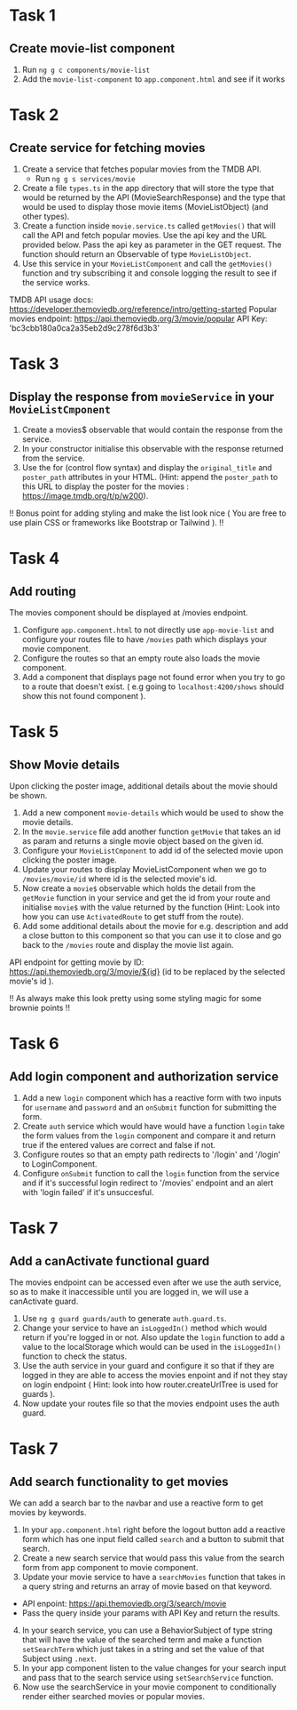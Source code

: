 # Task 1

## Create movie-list component

1. Run `ng g c components/movie-list`
2. Add the `movie-list-component` to `app.component.html` and see if it works

# Task 2

## Create service for fetching movies

1. Create a service that fetches popular movies from the TMDB API.
   - Run `ng g s services/movie`
2. Create a file `types.ts` in the app directory that will store the type that would be returned by the API (MovieSearchResponse) and the type that would be used to display those movie items (MovieListObject) (and other types).
3. Create a function inside `movie.service.ts` called `getMovies()` that will call the API and fetch popular movies. Use the api key and the URL provided below. Pass the api key as parameter in the GET request. The function should return an Observable of type `MovieListObject`.
4. Use this service in your `MovieListComponent` and call the `getMovies()` function and try subscribing it and console logging the result to see if the service works.

TMDB API usage docs: https://developer.themoviedb.org/reference/intro/getting-started
Popular movies endpoint: https://api.themoviedb.org/3/movie/popular
API Key: 'bc3cbb180a0ca2a35eb2d9c278f6d3b3'

# Task 3

## Display the response from `movieService` in your `MovieListCmponent`

1. Create a movies$ observable that would contain the response from the service.
2. In your constructor initialise this observable with the response returned from the service.
3. Use the for (control flow syntax) and display the `original_title` and `poster_path` attributes in your HTML. (Hint: append the `poster_path` to this URL to display the poster for the movies : https://image.tmdb.org/t/p/w200).

!! Bonus point for adding styling and make the list look nice ( You are free to use plain CSS or frameworks like Bootstrap or Tailwind ). !!

# Task 4

## Add routing

The movies component should be displayed at /movies endpoint.

1. Configure `app.component.html` to not directly use `app-movie-list` and configure your routes file to have `/movies` path which displays your movie component.
2. Configure the routes so that an empty route also loads the movie component.
3. Add a component that displays page not found error when you try to go to a route that doesn't exist. ( e.g going to `localhost:4200/shows` should show this not found component ).

# Task 5

## Show Movie details

Upon clicking the poster image, additional details about the movie should be shown.

1. Add a new component `movie-details` which would be used to show the movie details.
2. In the `movie.service` file add another function `getMovie` that takes an id as param and returns a single movie object based on the given id.
3. Configure your `MovieListCmponent` to add id of the selected movie upon clicking the poster image.
4. Update your routes to display MovieListComponent when we go to `/movies/movie/id` where id is the selected movie's id.
5. Now create a `movie$` observable which holds the detail from the `getMovie` function in your service and get the id from your route and initialise `movie$` with the value returned by the function (Hint: Look into how you can use `ActivatedRoute` to get stuff from the route).
6. Add some additional details about the movie for e.g. description and add a close button to this component so that you can use it to close and go back to the `/movies` route and display the movie list again.

API endpoint for getting movie by ID: https://api.themoviedb.org/3/movie/${id} (id to be replaced by the selected movie's id ).

!! As always make this look pretty using some styling magic for some brownie points !!

# Task 6

## Add login component and authorization service

1. Add a new `login` component which has a reactive form with two inputs for `username` and `password` and an `onSubmit` function for submitting the form.
2. Create `auth` service which would have would have a function `login` take the form values from the `login` component and compare it and return true if the entered values are correct and false if not.
3. Configure routes so that an empty path redirects to '/login' and '/login' to LoginComponent.
4. Configure `onSubmit` function to call the `login` function from the service and if it's successful login redirect to '/movies' endpoint and an alert with 'login failed' if it's unsuccesful.

# Task 7

## Add a canActivate functional guard

The movies endpoint can be accessed even after we use the auth service, so as to make it inaccessible until you are logged in, we will use a canActivate guard.

1. Use `ng g guard guards/auth` to generate `auth.guard.ts`.
2. Change your service to have an `isLoggedIn()` method which would return if you're logged in or not. Also update the `login` function to add a value to the localStorage which would can be used in the `isLoggedIn()` function to check the status.
3. Use the auth service in your guard and configure it so that if they are logged in they are able to access the movies enpoint and if not they stay on login endpoint ( Hint: look into how router.createUrlTree is used for guards ).
4. Now update your routes file so that the movies endpoint uses the auth guard.

# Task 7

## Add search functionality to get movies

We can add a search bar to the navbar and use a reactive form to get movies by keywords.

1. In your `app.component.html` right before the logout button add a reactive form which has one input field called `search` and a button to submit that search.
2. Create a new search service that would pass this value from the search form from app component to movie component.
3. Update your movie service to have a `searchMovies` function that takes in a query string and returns an array of movie based on that keyword.

- API enpoint: https://api.themoviedb.org/3/search/movie
- Pass the query inside your params with API Key and return the results.

4. In your search service, you can use a BehaviorSubject of type string that will have the value of the searched term and make a function `setSearchTerm` which just takes in a string and set the value of that Subject using `.next`.
5. In your app component listen to the value changes for your search input and pass that to the search service using `setSearchService` function.
6. Now use the searchService in your movie component to conditionally render either searched movies or popular movies.
